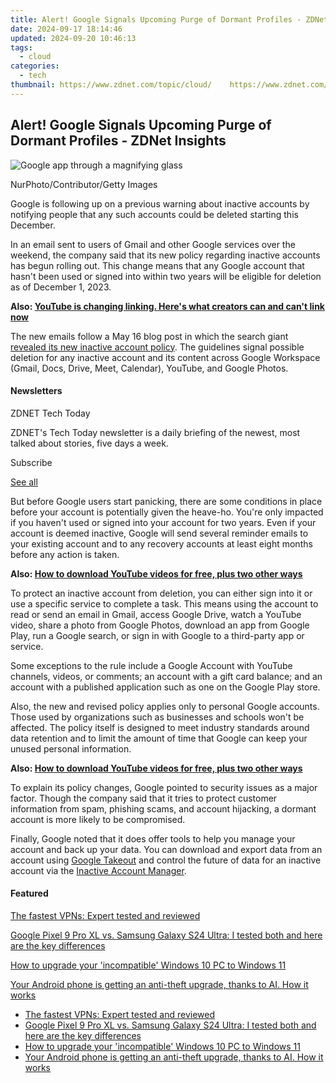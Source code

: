 ```yaml
---
title: Alert! Google Signals Upcoming Purge of Dormant Profiles - ZDNet Insights
date: 2024-09-17 18:14:46
updated: 2024-09-20 10:46:13
tags:
  - cloud
categories:
  - tech
thumbnail: https://www.zdnet.com/topic/cloud/    https://www.zdnet.com/a/img/resize/d9a88355c5d1aaf14a4c0d5e841f6968ff16b139/2023/08/07/72e4eef0-a334-4c42-a759-8b1cf8b4e28e/gettyimages-1237940073.jpg?width=170&height=96&fit=crop&auto=webp
---
```


## Alert! Google Signals Upcoming Purge of Dormant Profiles - ZDNet Insights

![Google app through a magnifying glass](https://www.zdnet.com/a/img/resize/302b5ae1249b61c3444e82f4a6f4342ca2adf9bc/2023/08/07/72e4eef0-a334-4c42-a759-8b1cf8b4e28e/gettyimages-1237940073.jpg?auto=webp&width=1280)

NurPhoto/Contributor/Getty Images

Google is following up on a previous warning about inactive accounts by notifying people that any such accounts could be deleted starting this December. 

In an email sent to users of Gmail and other Google services over the weekend, the company said that its new policy regarding inactive accounts has begun rolling out. This change means that any Google account that hasn't been used or signed into within two years will be eligible for deletion as of December 1, 2023.

**Also: [YouTube is changing linking. Here's what creators can and can't link now](https://www.zdnet.com/article/youtube-is-shaking-up-linking-on-its-platform-heres-what-you-can-and-cant-link-now/)**

The new emails follow a May 16 blog post in which the search giant [revealed its new inactive account policy](https://www.zdnet.com/article/log-in-or-lose-it-google-will-start-deleting-your-unused-personal-accounts/). The guidelines signal possible deletion for any inactive account and its content across Google Workspace (Gmail, Docs, Drive, Meet, Calendar), YouTube, and Google Photos.

#### Newsletters

ZDNET Tech Today

ZDNET's Tech Today newsletter is a daily briefing of the newest, most talked about stories, five days a week.

 Subscribe

[See all](https://www.zdnet.com/newsletters/)

But before Google users start panicking, there are some conditions in place before your account is potentially given the heave-ho. You're only impacted if you haven't used or signed into your account for two years. Even if your account is deemed inactive, Google will send several reminder emails to your existing account and to any recovery accounts at least eight months before any action is taken.

**Also: [How to download YouTube videos for free, plus two other ways](https://www.zdnet.com/home-and-office/home-entertainment/how-to-download-youtube-videos-for-free-plus-two-other-ways/)**

To protect an inactive account from deletion, you can either sign into it or use a specific service to complete a task. This means using the account to read or send an email in Gmail, access Google Drive, watch a YouTube video, share a photo from Google Photos, download an app from Google Play, run a Google search, or sign in with Google to a third-party app or service.

Some exceptions to the rule include a Google Account with YouTube channels, videos, or comments; an account with a gift card balance; and an account with a published application such as one on the Google Play store.

Also, the new and revised policy applies only to personal Google accounts. Those used by organizations such as businesses and schools won't be affected. The policy itself is designed to meet industry standards around data retention and to limit the amount of time that Google can keep your unused personal information.

**Also: [How to download YouTube videos for free, plus two other ways](https://www.zdnet.com/home-and-office/home-entertainment/how-to-download-youtube-videos-for-free-plus-two-other-ways/)**

To explain its policy changes, Google pointed to security issues as a major factor. Though the company said that it tries to protect customer information from spam, phishing scams, and account hijacking, a dormant account is more likely to be compromised.

Finally, Google noted that it does offer tools to help you manage your account and back up your data. You can download and export data from an account using [Google Takeout](https://takeout.google.com/?pli=1) and control the future of data for an inactive account via the [Inactive Account Manager](https://myaccount.google.com/inactive?pli=1).

#### Featured

[The fastest VPNs: Expert tested and reviewed](https://www.zdnet.com/article/fastest-vpn/ "The fastest VPNs: Expert tested and reviewed")

[Google Pixel 9 Pro XL vs. Samsung Galaxy S24 Ultra: I tested both and here are the key differences](https://www.zdnet.com/article/google-pixel-9-pro-xl-vs-samsung-galaxy-s24-ultra/ "Google Pixel 9 Pro XL vs. Samsung Galaxy S24 Ultra: I tested both and here are the key differences")

[How to upgrade your 'incompatible' Windows 10 PC to Windows 11](https://www.zdnet.com/article/how-to-upgrade-your-incompatible-windows-10-pc-to-windows-11/ "How to upgrade your 'incompatible' Windows 10 PC to Windows 11")

[Your Android phone is getting an anti-theft upgrade, thanks to AI. How it works](https://www.zdnet.com/article/your-android-phone-is-getting-an-anti-theft-upgrade-thanks-to-ai-how-it-works/ "Your Android phone is getting an anti-theft upgrade, thanks to AI. How it works")

* [The fastest VPNs: Expert tested and reviewed](https://www.zdnet.com/article/fastest-vpn/ "The fastest VPNs: Expert tested and reviewed")
* [Google Pixel 9 Pro XL vs. Samsung Galaxy S24 Ultra: I tested both and here are the key differences](https://www.zdnet.com/article/google-pixel-9-pro-xl-vs-samsung-galaxy-s24-ultra/ "Google Pixel 9 Pro XL vs. Samsung Galaxy S24 Ultra: I tested both and here are the key differences")
* [How to upgrade your 'incompatible' Windows 10 PC to Windows 11](https://www.zdnet.com/article/how-to-upgrade-your-incompatible-windows-10-pc-to-windows-11/ "How to upgrade your 'incompatible' Windows 10 PC to Windows 11")
* [Your Android phone is getting an anti-theft upgrade, thanks to AI. How it works](https://www.zdnet.com/article/your-android-phone-is-getting-an-anti-theft-upgrade-thanks-to-ai-how-it-works/ "Your Android phone is getting an anti-theft upgrade, thanks to AI. How it works")

<ins class="adsbygoogle"
     style="display:block"
     data-ad-format="autorelaxed"
     data-ad-client="ca-pub-7571918770474297"
     data-ad-slot="1223367746"></ins>



<ins class="adsbygoogle"
     style="display:block"
     data-ad-client="ca-pub-7571918770474297"
     data-ad-slot="8358498916"
     data-ad-format="auto"
     data-full-width-responsive="true"></ins>
